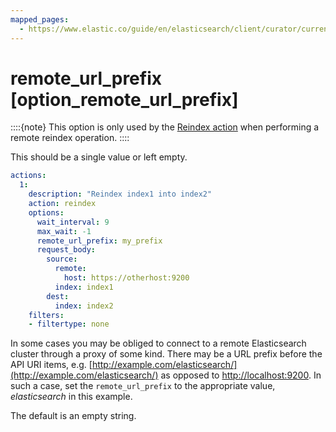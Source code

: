 ```yaml
---
mapped_pages:
  - https://www.elastic.co/guide/en/elasticsearch/client/curator/current/option_remote_url_prefix.html
---
```


# remote_url_prefix [option_remote_url_prefix]

::::{note}
This option is only used by the [Reindex action](/reference/reindex.md) when performing a remote reindex operation.
::::


This should be a single value or left empty.

```yaml
actions:
  1:
    description: "Reindex index1 into index2"
    action: reindex
    options:
      wait_interval: 9
      max_wait: -1
      remote_url_prefix: my_prefix
      request_body:
        source:
          remote:
            host: https://otherhost:9200
          index: index1
        dest:
          index: index2
    filters:
    - filtertype: none
```

In some cases you may be obliged to connect to a remote Elasticsearch cluster through a proxy of some kind. There may be a URL prefix before the API URI items, e.g. [http://example.com/elasticsearch/](http://example.com/elasticsearch/) as opposed to [http://localhost:9200](http://localhost:9200). In such a case, set the `remote_url_prefix` to the appropriate value, *elasticsearch* in this example.

The default is an empty string.


